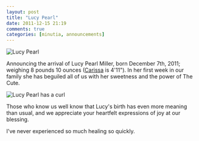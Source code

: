 ```yaml
---
layout: post
title: "Lucy Pearl"
date: 2011-12-15 21:19
comments: true
categories: [minutia, announcements]
---
```


![Lucy Pearl](http://farm8.staticflickr.com/7025/6514385951_807a6be863.jpg)

Announcing the arrival of Lucy Pearl Miller, born December 7th, 2011; weighing 8 pounds 10 ounces ([Carissa](http://carissabyers.com/) is 4'11"). In her first week in our family she has beguiled all of us with her sweetness and the power of The Cute.

![Lucy Pearl has a curl](http://farm8.staticflickr.com/7007/6519025795_c5e01c3dfd.jpg)

Those who know us well know that Lucy's birth has even more meaning than usual, and we appreciate your heartfelt expressions of joy at our blessing.

I've never experienced so much healing so quickly.